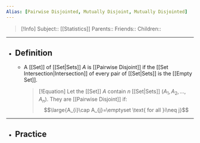 ```yaml
---
Alias: [Pairwise Disjointed, Mutually Disjoint, Mutually Disjointed]
---
```

> [!Info]
> Subject:: [[Statistics]]
> Parents:: 
> Friends:: 
> Children:: 
---
- ## Definition
	- A [[Set]] of [[Set|Sets]] $A$ is [[Pairwise Disjoint]] if the [[Set Intersection|Intersection]] of every pair of [[Set|Sets]] is the [[Empty Set]].
	  > [!Equation]
	  > Let the [[Set]] $A$ contain $n$ [[Set|Sets]] $(A_{1}, A_{2},\dots,A_{n})$. They are [[Pairwise Disjoint]] if:
	  > $$\large{A_{i}\cap A_{j}=\emptyset \text{ for all }i\neq j}$$
---
- ## Practice